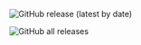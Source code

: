 ![GitHub release (latest by date)](https://img.shields.io/github/downloads/B1ays/RVMusicModule/latest/total)

![GitHub all releases](https://img.shields.io/github/downloads/B1ays/RVMusicModule/total)
